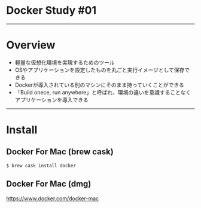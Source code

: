 # Docker Study #01

---

# Overview

- 軽量な仮想化環境を実現するためのツール
- OSやアプリケーションを設定したものを丸ごと実行イメージとして保存できる
- Dockerが導入されている別のマシンにそのまま持っていくことができる
- 「Build onece, run anywhere」と呼ばれ、環境の違いを意識することなくアプリケーションを導入できる

---

# Install

## Docker For Mac (brew cask)

```
$ brew cask install docker
```

## Docker For Mac (dmg)

https://www.docker.com/docker-mac
